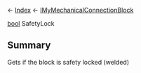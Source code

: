 ← [Index](Api-Index) ← [IMyMechanicalConnectionBlock](Sandbox.ModAPI.Ingame.IMyMechanicalConnectionBlock)

[bool](System.Boolean) SafetyLock

## Summary

Gets if the block is safety locked (welded)

